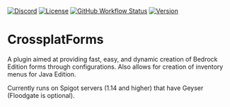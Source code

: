 [![Discord](https://img.shields.io/discord/806179549498966058?color=7289da&label=discord&logo=discord&logoColor=white)](https://discord.gg/M2SvqCu4e9)
[![License](https://img.shields.io/badge/License-GPL-orange)](https://github.com/ProjectG-Plugins/GeyserUpdater/blob/master/LICENSE)
[![GitHub Workflow Status](https://img.shields.io/github/workflow/status/ProjectG-Plugins/CrossplatForms/push-master)](https://github.com/ProjectG-Plugins/CrossplatForms/actions/workflows/push-master.yml)
[![Version](https://img.shields.io/badge/version-0.1.0-blue)](https://github.com/ProjectG-Plugins/CrossplatForms/actions/workflows/push-master.yml)


# CrossplatForms

A plugin aimed at providing fast, easy, and dynamic creation of Bedrock Edition forms through configurations. Also allows for creation of inventory menus for Java Edition.

Currently runs on Spigot servers (1.14 and higher) that have Geyser (Floodgate is optional).
